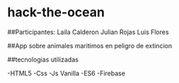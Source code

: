 # hack-the-ocean

##Participantes: 
  Laila Calderon
  Julian Rojas
  Luis Flores
  
##App sobre animales maritimos en peligro de extincion

##tecnologias utilizadas
 
 -HTML5
 -Css
 -Js Vanilla
 -ES6
 -Firebase
